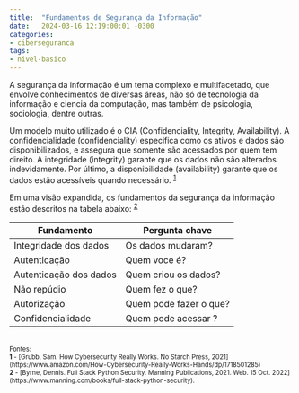 ```yaml
---
title:  "Fundamentos de Segurança da Informação"
date:   2024-03-16 12:19:00:01 -0300
categories: 
- ciberseguranca
tags: 
- nivel-basico
---
```


A segurança da informação é um tema complexo e multifacetado, que envolve conhecimentos de diversas áreas, não só de tecnologia da informação e ciencia da computação, mas também de psicologia, sociologia, dentre outras.

Um modelo muito utilizado é o CIA (Confidenciality, Integrity, Availability). A confidencialidade (confidenciality) especifica como os ativos e dados são disponibilizados, e assegura que somente são acessados por quem tem direito. A integridade (integrity) garante que os dados não são alterados indevidamente. Por último, a disponibilidade (availability) garante que os dados estão acessíveis quando necessário. <sup id="a1">[1](#f1)</sup>

Em uma visão expandida, os fundamentos da segurança da informação estão descritos na tabela abaixo: <sup id="a2">[2](#f2)</sup>

| Fundamento | Pergunta chave |
|---|---|
| Integridade dos dados  | Os dados mudaram?      |
| Autenticação           | Quem voce é?           |
| Autenticação dos dados | Quem criou os dados?   |
| Não repúdio            | Quem fez o que?        |
| Autorização            | Quem pode fazer o que? |
| Confidencialidade      | Quem pode acessar ?    |

<br>
<span style="font-size: 0.8em;">Fontes:<br>
<b id="f1">1</b> - [Grubb, Sam. How Cybersecurity Really Works. No Starch Press, 2021] (https://www.amazon.com/How-Cybersecurity-Really-Works-Hands/dp/1718501285)<br>
<b id="f2">2</b> - [Byrne, Dennis. Full Stack Python Security. Manning Publications, 2021. Web. 15 Oct. 2022] (https://www.manning.com/books/full-stack-python-security). </span>